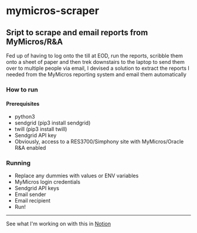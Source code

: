 # mymicros-scraper
## Sript to scrape and email reports from MyMicros/R&A

Fed up of having to log onto the till at EOD, run the reports, scribble them onto a sheet of paper and then trek downstairs to the laptop to send them over to multiple people via email, I devised a solution to extract the reports I needed from the MyMicros reporting system and email them automatically

### How to run

#### Prerequisites

* python3
* sendgrid (pip3 install sendgrid)
* twill (pip3 install twill)
* Sendgrid API key
* Obviously, access to a RES3700/Simphony site with MyMicros/Oracle R&A enabled

### Running

* Replace any dummies with values or ENV variables
* MyMicros login credentials
* Sendgrid API keys
* Email sender
* Email recipient
* Run!

--------------------------------
See what I'm working on with this in [Notion](https://www.notion.so/1b04b98a9345471291511e2c193a57a0?v=39ac76f5e6f843098677bad2921a0897)
